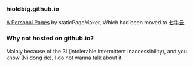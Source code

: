 ### hioldbig.github.io
[A Personal Pages](http://www.oldbig.xyz/) by staticPageMaker, Which had been moved to [七牛云](https://qiniu.com/).

### Why not hosted on github.io?
Mainly because of the 3I (intolerable intermittent inaccessibility), and you know (Ni dong de), I do not wanna talk about it.

